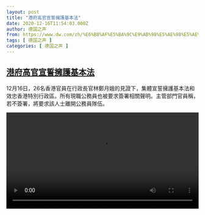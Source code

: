 ```yaml
---
layout: post
title: "港府高官宣誓擁護基本法"
date: 2020-12-16T11:54:03.000Z
author: 德国之声
from: https://www.dw.com/zh/%E6%B8%AF%E5%BA%9C%E9%AB%98%E5%AE%98%E5%AE%A3%E8%AA%93%E6%93%81%E8%AD%B7%E5%9F%BA%E6%9C%AC%E6%B3%95/a-55958620
tags: [ 德国之声 ]
categories: [ 德国之声 ]
---
```

<!--1608119643000-->
[港府高官宣誓擁護基本法](https://www.dw.com/zh/%E6%B8%AF%E5%BA%9C%E9%AB%98%E5%AE%98%E5%AE%A3%E8%AA%93%E6%93%81%E8%AD%B7%E5%9F%BA%E6%9C%AC%E6%B3%95/a-55958620)
------

<div>
<p>12月16日，26名香港官員在行政長官林鄭月娥的見證下，集體宣誓擁護基本法和效忠香港特別行政區。所有現職公務員也被要求簽署相關聲明。主管部門官員稱，若不簽署，將要求該人士離開公務員隊伍。</small></p><video src="https://tvdownloaddw-a.akamaihd.net/dwtv_video/flv/vdt_zh/2020/bchi201216_001_78fa4bchi_201216_hongkong_sd_sor.mp4" controls style="width:100%"></video>
</div>
